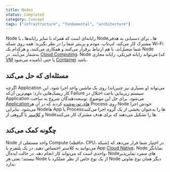```yaml
---
title: Nodes
status: Completed
category: Concept
tags: ["infrastructure", "fundamental", "architecture"]
---
```


Node رایانه‌ای است که همراه با سایر رایانه‌ها ـ یا Nodeها ـ برای دستیابی به هدفی مشترک کار می‌کند. لپ‌تاپ، مودم و پرینتر شما را در نظر بگیرید: همه روی شبکه Wi-Fi شما متصل‌اند، با هم ارتباط برقرار می‌کنند و همکاری می‌کنند، و هرکدام یک Node به‌شمار می‌آیند. در [Cloud Computing](/cloud-computing/)، Node می‌تواند رایانه فیزیکی، رایانه مجازی (که [VM](/virtual-machine/) نامیده می‌شود) یا حتی [Container](/container/) باشد.

## مسئله‌ای که حل می‌کند

اگرچه Application می‌تواند (و بسیاری نیز چنین‌اند) روی یک ماشین واحد اجرا شود، این کار ریسک‌هایی دارد؛ مهم‌ترین آن‌که Failure سیستم زیربنایی باعث اختلال در Application می‌شود. برای حل این موضوع، توسعه‌دهندگان شروع به ساخت [Applicationهای توزیع‌شده](/distributed-apps/) کردند که در آن هر Process روی Node خودش اجرا می‌شود. بنابراین Nodeها App یا Processها را به‌عنوان بخشی از یک گروه اجرا می‌کنند و [کلاستر](/cluster/) یا گروهی از Nodeها را تشکیل می‌دهند که برای هدف مشترک کار می‌کنند.

## چگونه کمک می‌کند

Node واحد مستقلی از Compute (حافظه، CPU، شبکه) در اختیار شما قرار می‌دهد که می‌توانید به کلاستر اختصاص دهید. در یک پلتفرم یا App [Cloud Native](/cloud-native-tech/)، Node نمایانگر واحدی است که می‌تواند کار انجام دهد. در حالت ایده‌آل، Nodeهای منفرد تمایزپذیر نیستند؛ یعنی هر Node از یک نوع خاص از نظر عملکرد با Node دیگر همان نوع تفاوتی ندارد.
